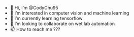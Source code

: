- 👋 Hi, I’m @CodyChu95
- 👀 I’m interested in computer vision and machine learning
- 🌱 I’m currently learning tensorflow
- 💞️ I’m looking to collaborate on wet lab automation
- 📫 How to reach me ???

<!---
CodyChu95/CodyChu95 is a ✨ special ✨ repository because its `README.md` (this file) appears on your GitHub profile.
You can click the Preview link to take a look at your changes.
--->
